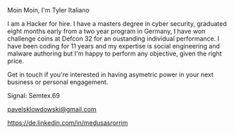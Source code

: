 Moin Moin, I'm Tyler Italiano

I am a Hacker for hire. I have a masters degree in cyber security, graduated eight months early from a two year program in Germany, I have won challenge coins at Defcon 32 for an oustanding individual performance. I have been coding for 11 years and my expertise is social engineering and malware authoring but I'm happy to perform any objective, given the right price.

Get in touch if you're interested in having asymetric power in your next business or personal engagement.

Signal: Semtex.69

pavelsklowdowski@gmail.com

https://de.linkedin.com/in/medusasrorrim
